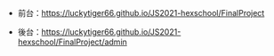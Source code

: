 
* 前台：https://luckytiger66.github.io/JS2021-hexschool/FinalProject

* 後台：https://luckytiger66.github.io/JS2021-hexschool/FinalProject/admin


